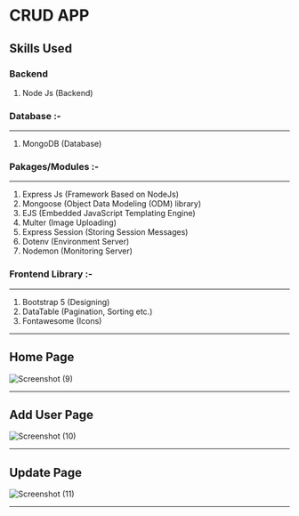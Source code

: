 # CRUD APP

## Skills Used

### Backend
1. Node Js (Backend)

### Database :-
----------------------------------------------------------------------------------------------------
 1. MongoDB (Database)
 
 ### Pakages/Modules :-
 ---------------------------------------------------------------------------------------------------
 1. Express Js (Framework Based on NodeJs)
 2. Mongoose (Object Data Modeling (ODM) library)
 3. EJS (Embedded JavaScript Templating Engine)
 4. Multer (Image Uploading)
 5. Express Session (Storing Session Messages)
 6. Dotenv (Environment Server)
 7. Nodemon (Monitoring Server)
 
 ### Frontend Library :-
 ---------------------------------------------------------------------------------------------------
 1. Bootstrap 5 (Designing)
 2. DataTable (Pagination, Sorting etc.)
 3. Fontawesome (Icons)
 
 
 ---------------------------------------------------------------------------------------------------
 ## Home Page
 
 ![Screenshot (9)](https://user-images.githubusercontent.com/76771020/209817692-0f21d052-63fe-4129-93f7-040dfb49a6b9.png)
 
 <hr>
 
 ## Add User Page
 
 ![Screenshot (10)](https://user-images.githubusercontent.com/76771020/209817795-1fba6fd9-038a-47fe-8102-9d96504b5349.png)
 
 <hr>
 
 ## Update Page
 
 ![Screenshot (11)](https://user-images.githubusercontent.com/76771020/209817853-72f5fbc0-e8a3-46a5-bf07-b52c7da739ad.png)

<hr>
 

